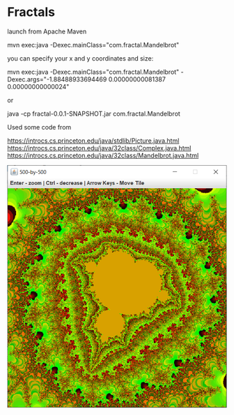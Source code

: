 # Fractals
launch from Apache Maven

mvn exec:java -Dexec.mainClass="com.fractal.Mandelbrot"

you can specify your x and y coordinates and size:

mvn exec:java -Dexec.mainClass="com.fractal.Mandelbrot" -Dexec.args="-1.88488933694469 0.00000000081387 0.00000000000024"

or

java -cp fractal-0.0.1-SNAPSHOT.jar com.fractal.Mandelbrot


Used some code from

https://introcs.cs.princeton.edu/java/stdlib/Picture.java.html
https://introcs.cs.princeton.edu/java/32class/Complex.java.html
https://introcs.cs.princeton.edu/java/32class/Mandelbrot.java.html

![](https://github.com/AndreiIljuhin/Fractals/blob/master/screenshots/1.png)
